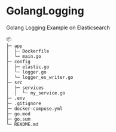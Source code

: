 # GolangLogging
Golang Logging Example on Elasticsearch

```
📦 
├─ app
│  ├─ Dockerfile
│  └─ main.go
├─ config
│  ├─ elastic.go
│  └─ logger.go
│  └─ logger_es_writer.go
├─ src
│  ├─ services
│  │  └─ my_service.go
├─ .env
├─ .gitignore
├─ docker-compose.yml
├─ go.mod
├─ go.sum
└─ README.md
```
